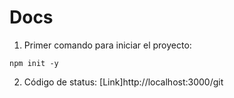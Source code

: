 # Docs
1. Primer comando para iniciar el proyecto:
```
npm init -y
```
2. Código de status:
[Link]http://localhost:3000/git 